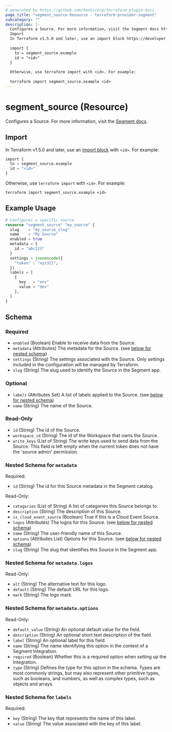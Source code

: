 ```yaml
---
# generated by https://github.com/hashicorp/terraform-plugin-docs
page_title: "segment_source Resource - terraform-provider-segment"
subcategory: ""
description: |-
  Configures a Source. For more information, visit the Segment docs https://segment.com/docs/connections/sources/.
  Import
  In Terraform v1.5.0 and later, use an import block https://developer.hashicorp.com/terraform/language/import with <id>. For example:
  
  import {
    to = segment_source.example
    id = "<id>"
  }
  
  Otherwise, use terraform import with <id>. For example:
  
  terraform import segment_source.example <id>
---
```


# segment_source (Resource)

Configures a Source. For more information, visit the [Segment docs](https://segment.com/docs/connections/sources/).

## Import

In Terraform v1.5.0 and later, use an [import block](https://developer.hashicorp.com/terraform/language/import) with `<id>`. For example:

```terraform
import {
  to = segment_source.example
  id = "<id>"
}
```

Otherwise, use `terraform import` with `<id>`. For example:

```console
terraform import segment_source.example <id>
```

## Example Usage

```terraform
# Configures a specific source
resource "segment_source" "my_source" {
  slug    = "my_source_slug"
  name    = "My Source"
  enabled = true
  metadata = {
    id = "abc123"
  }
  settings = jsonencode({
    "token" : "xyz321",
  })
  labels = [
    {
      key   = "env"
      value = "dev"
    },
  ]
}
```

<!-- schema generated by tfplugindocs -->
## Schema

### Required

- `enabled` (Boolean) Enable to receive data from the Source.
- `metadata` (Attributes) The metadata for the Source. (see [below for nested schema](#nestedatt--metadata))
- `settings` (String) The settings associated with the Source. Only settings included in the configuration will be managed by Terraform.
- `slug` (String) The slug used to identify the Source in the Segment app.

### Optional

- `labels` (Attributes Set) A list of labels applied to the Source. (see [below for nested schema](#nestedatt--labels))
- `name` (String) The name of the Source.

### Read-Only

- `id` (String) The id of the Source.
- `workspace_id` (String) The id of the Workspace that owns the Source.
- `write_keys` (List of String) The write keys used to send data from the Source. This field is left empty when the current token does not have the 'source admin' permission.

<a id="nestedatt--metadata"></a>
### Nested Schema for `metadata`

Required:

- `id` (String) The id for this Source metadata in the Segment catalog.

Read-Only:

- `categories` (List of String) A list of categories this Source belongs to.
- `description` (String) The description of this Source.
- `is_cloud_event_source` (Boolean) True if this is a Cloud Event Source.
- `logos` (Attributes) The logos for this Source. (see [below for nested schema](#nestedatt--metadata--logos))
- `name` (String) The user-friendly name of this Source.
- `options` (Attributes List) Options for this Source. (see [below for nested schema](#nestedatt--metadata--options))
- `slug` (String) The slug that identifies this Source in the Segment app.

<a id="nestedatt--metadata--logos"></a>
### Nested Schema for `metadata.logos`

Read-Only:

- `alt` (String) The alternative text for this logo.
- `default` (String) The default URL for this logo.
- `mark` (String) The logo mark.


<a id="nestedatt--metadata--options"></a>
### Nested Schema for `metadata.options`

Read-Only:

- `default_value` (String) An optional default value for the field.
- `description` (String) An optional short text description of the field.
- `label` (String) An optional label for this field.
- `name` (String) The name identifying this option in the context of a Segment Integration.
- `required` (Boolean) Whether this is a required option when setting up the Integration.
- `type` (String) Defines the type for this option in the schema. Types are most commonly strings, but may also represent other primitive types, such as booleans, and numbers, as well as complex types, such as objects and arrays.



<a id="nestedatt--labels"></a>
### Nested Schema for `labels`

Required:

- `key` (String) The key that represents the name of this label.
- `value` (String) The value associated with the key of this label.
